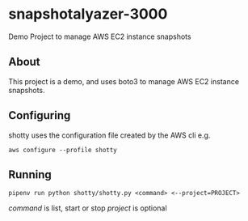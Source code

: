 # snapshotalyazer-3000

Demo Project to manage AWS EC2 instance snapshots

## About

This project is a demo, and uses boto3 to manage
AWS EC2 instance snapshots.

## Configuring
shotty uses the configuration file created by the
AWS cli e.g.

`aws configure --profile shotty`

## Running

`pipenv run python shotty/shotty.py <command> <--project=PROJECT>`

*command* is list, start or stop
*project* is optional
